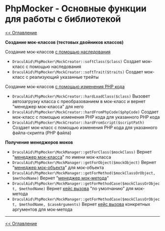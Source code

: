 # PhpMocker - Основные функции для работы с библиотекой
[<< Оглавление](../README.md)

**Создание мок-классов (тестовых двойников классов)**

Создание мок-классов [с помощью наследования](mock-classes/from-reflection.md)
* `DraculAid\PhpMocker\MockCreator::softClass($class)` Создает мок-класс с помощью наследования
* `DraculAid\PhpMocker\MockCreator::softTrait($traits)` Создает мок-класс с реализующий указанные трейты

Создание мок-классов [с помощью изменения PHP кода](mock-classes/from-php.md)
* `DraculAid\PhpMocker\MockCreator::hardLoadClass($class)` Вызовет автозагрузку класса с преобразованием в мок-класс и вернет "менеджер мок-класса" для него
* `DraculAid\PhpMocker\MockCreator::hardFromPhpCode($phpCode)` Создает мок-класс с помощью изменения PHP кода для указанного PHP кода
* `DraculAid\PhpMocker\MockCreator::hardFromScript($scriptPath)` Создает мок-класс с помощью изменения PHP кода для указанного файла-скрипта (PHP файла)

**Получение менеджеров моков**
* `DraculAid\PhpMocker\MockManager::getForClass($mockClass)` Вернет "[менеджер мок-класса](manager-class/README.md)" по имени мок-класса
* `DraculAid\PhpMocker\MockManager::getForObject($mockObject)` Вернет "[менеджер мок-объекта](manager-object/README.md)" для мок-объекта
* `DraculAid\PhpMocker\MockManager::getForMethod($mockClassOrObject, $methodName)` Вернет "[менеджер мок-метода](manager-method/README.md)"
* `DraculAid\PhpMocker\MockManager::getForMethodCase($mockClassOrObject, $methodName)` Вернет [кейс вызова](mock-cases/README.md) "по умолчанию" для мок-метода
* `DraculAid\PhpMocker\MockManager::getForMethodCase($mockClassOrObject, $methodName, $caseArguments)` Вернет [кейс вызова](mock-cases/README.md) конкретных аргументов для мок-метода

--- 

[<< Оглавление](../README.md)
